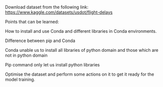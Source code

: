 Download dataset from the following link: https://www.kaggle.com/datasets/usdot/flight-delays

Points that can be learned:

How to install and use Conda and different libraries in Conda environments. 

Difference between pip and Conda 

Conda unable us to install all libraries of python domain and those which are not in python domain 

Pip command only let us install python libraries 

Optimise the dataset and perform some actions on it to get it ready for the model training. 
